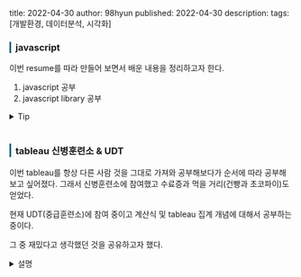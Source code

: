 title: 2022-04-30
author: 98hyun
published: 2022-04-30
description: 
tags: [개발환경, 데이터분석, 시각화]

<h3 style="border-left: solid 3px #0E6073;"><span style="background-color:#2e3f59"></span> &nbsp; javascript </h3>

이번 resume를 따라 만들어 보면서 배운 내용을 정리하고자 한다. 

1. javascript 공부
2. javascript library 공부

<details><summary>Tip</summary><blockquote><pre><code>

# const와 var의 차이

var 선언은 변수를 한 번 더 선언했음에도 불구하고, 에러가 나오지 않고 각기 다른 값이 출력되는 것을 볼 수 있다. 즉, 계속 바뀌는 python 변수 역할을 한다. 

const는 변수가 immutable 하다. 재할당이 없다. 그래서 javascript를 통해 html에 접근할 때 하나의 속성에 여러 값이 들어가는 것을 막기 위해 보통 var보다 const를 쓴다.

* let은 const랑 친구인데 재할당은 되지만 나중에 변수명에다가 직접 해야한다. 자세한 것은 구글링을 해보는 것을 추천한다. 그냥 var과 const만 써도 좋다. 

# document.querySelector

위 함수는 html DOM에 접근하는 메소드(함수)이다. 그래서 html DOM(Document Object Model)에서 javascript로 접근해 동적인 사이트로 만드는 연출이 가능한 것이다. 

querySelector() 의 역할은 query 즉, tag (ex. a, div, meta 등) 에 붙은 것을 정확하게 캐칭하기 위해서 사용된다. 
예를 들어, document.querySelector('meta[property="og:title"]')["content"]; 이렇게 쓰일 수 있다.

# window.location.href

위 함수는 BOM(Browser Object Model) 메소드로 javascript로 하여금 browser와 소통할 수 있게 해준다. 
즉, window.location.href는 현재 페이지 uri를 말한다. 

# html2pdf

특정 opt(최적화) argument를 주고 사용하는 것으로 script에 js 파일을 import하고 사용했다. 쓰는 방법 또한 github에 잘 나와있고 tag에 id를 걸어 그 id가 포함된 tag를 pdf 형태로 나타내는 것이다. 누군가 pdf로 다운받아 보고 싶을 수 있기에 넣어놓았다.


</code></pre></blockquote></details>
<br>

<h3 style="border-left: solid 3px #0E6073;"><span style="background-color:#2e3f59"></span> &nbsp; tableau 신병훈련소 & UDT </h3>

이번 tableau를 항상 다른 사람 것을 그대로 가져와 공부해보다가 순서에 따라 공부해보고 싶어졌다. 그래서 신병훈련소에 참여했고 수료증과 먹을 거리(건빵과 초코파이)도 얻었다. 

현재 UDT(중급훈련소)에 참여 중이고 계산식 및 tableau 집계 개념에 대해서 공부하는 중이다. 

그 중 재밌다고 생각했던 것을 공유하고자 했다.

<details><summary>설명</summary><blockquote><pre><code>

1. 측정값은 차원을 기준으로 집계되어 표현
2. 막대 차트는 값의 크기를 비교하는데 유용한 시각화 (버블차트 또한 그렇다.)
* 하지만 크기나 너비 보다는 길이를 비교하는데 좀 더 특화
* bar in bar 혹은 참조선으로 목표에 도달했는지 확인
3. 박스플롯은 데이터의 분포 상태와 이상치를 동시에 보여주면서 서로 다른 데이터 군을 쉽게 비교
4. 라인 차트는 시간의 흐름에 따라 데이터의 패턴과 트렌드를 보는데 가장 많이 사용되는 시각화
5. 덤벨차트를 이용해서 카테고리 별로 최소 연속값과 최대 연속값의 차이 변화를 한 눈에 볼 수 있다.
6. custom background image를 이용하여 맵에 표시할 수 있다. https://cbistudio.interworks.com/ 여기는 만드는 사이트다.
7. 테이블 계산식은 Raw Data를 집계한 값 (Aggregation)을 가지고 테이블 계산 (Table Calculation)을 실행
8. extract filter -> data source filter -> context filter -> fixed LOD, set, top N -> dimension filter -> include/exclude LOD, data blending -> measure filter -> table calc -> trend/reference line 순서로 된다. 즉, fixed가 dimension(카테고리) 보다 먼저 계산되기에 혹시 뷰 수준이 dimension으로 되어있으면 집계가 dimension으로 되어있으니까 fixed로 해야 더 큰 수준에서 보이게 할 수 있다.


</code></pre></blockquote></details>
<br>